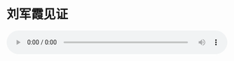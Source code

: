 # 刘军霞见证

<audio style="width: 100%;" preload="false" controls controlslist="nodownload"><source src="http://file.simai.life/audio/mp3/old/27303.mp3" type="audio/mpeg">Your browser does not support the audio element.</audio>


